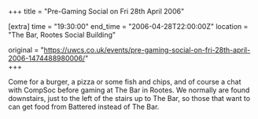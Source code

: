 +++
title = "Pre-Gaming Social on Fri 28th April 2006"

[extra]
time = "19:30:00"
end_time = "2006-04-28T22:00:00Z"
location = "The Bar, Rootes Social Building"

original = "https://uwcs.co.uk/events/pre-gaming-social-on-fri-28th-april-2006-1474488980006/"    
+++

Come for a burger, a pizza or some fish and chips, and of course a chat with CompSoc before gaming at The Bar in Rootes. We normally are found downstairs, just to the left of the stairs up to The Bar, so those that want to can get food from Battered instead of The Bar.

